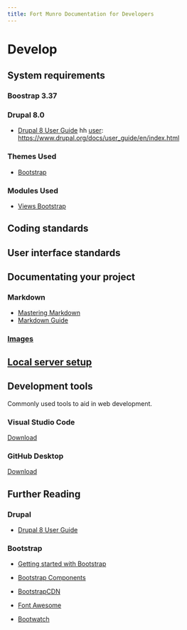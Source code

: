 ```yaml
---
title: Fort Munro Documentation for Developers
---
```

# Develop

## 

## System requirements

### Boostrap 3.37

### Drupal 8.0

* [Drupal 8 User Guide][user]
 hh
[user]: https://www.drupal.org/docs/user_guide/en/index.html 

### Themes Used

* [Bootstrap][]

[Bootstrap]: https://www.drupal.org/project/bootstrap 

### Modules Used

* [Views Bootstrap][v_bootstrap]

[v_bootstrap]: https://www.drupal.org/project/views_bootstrap

## Coding standards

## User interface standards

## Documentating your project

### Markdown

* [Mastering Markdown][md1]
* [Markdown Guide][md2]

### [Images][img1]

[img1]: user-interface-standards/images.html

## [Local server setup][lss]

[lss]: https://www.drupal.org/docs/develop/local-server-setup

## Development tools

Commonly used tools to aid in web development.

### Visual Studio Code

[Download][vs_download]

[vs_download]: https://code.visualstudio.com/download

### GitHub Desktop

[Download][gh_download]

[gh_download]: https://desktop.github.com/

[md1]: https://guides.github.com/features/mastering-markdown/
[md2]: https://www.markdownguide.org/

## Further Reading

### Drupal

* [Drupal 8 User Guide][user]

[user]: https://www.drupal.org/docs/user_guide/en/index.html 

### Bootstrap

* [Getting started with Bootstrap][bootstrap]

* [Bootstrap Components][components]

* [BootstrapCDN][CDN]

* [Font Awesome][font]

* [Bootwatch][]

[CDN]: https://www.bootstrapcdn.com/
[components]: https://getbootstrap.com/docs/3.3/components/
[font]: https://fontawesome.com/
[Bootwatch]: https://bootswatch.com/
[bootstrap]: https://getbootstrap.com/docs/4.0/getting-started/introduction/

